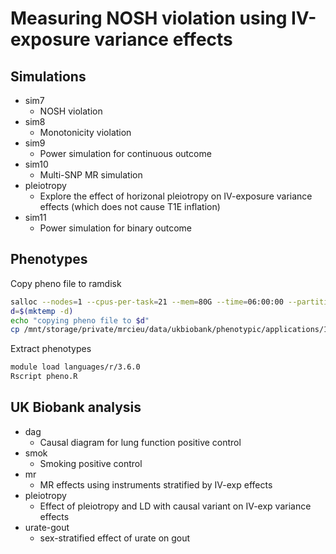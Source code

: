 # Measuring NOSH violation using IV-exposure variance effects

## Simulations

- sim7
    - NOSH violation
- sim8
    - Monotonicity violation
- sim9 
    - Power simulation for continuous outcome
- sim10
    - Multi-SNP MR simulation
- pleiotropy
    - Explore the effect of horizonal pleiotropy on IV-exposure variance effects (which does not cause T1E inflation)
- sim11
    - Power simulation for binary outcome

## Phenotypes

Copy pheno file to ramdisk

```sh
salloc --nodes=1 --cpus-per-task=21 --mem=80G --time=06:00:00 --partition=mrcieu
d=$(mktemp -d)
echo "copying pheno file to $d"
cp /mnt/storage/private/mrcieu/data/ukbiobank/phenotypic/applications/15825/2019-05-02/data/data.33352.csv "$d"/
```

Extract phenotypes

```sh
module load languages/r/3.6.0
Rscript pheno.R
```

## UK Biobank analysis

- dag
    - Causal diagram for lung function positive control
- smok
    - Smoking positive control
- mr
    - MR effects using instruments stratified by IV-exp effects
- pleiotropy
    - Effect of pleiotropy and LD with causal variant on IV-exp variance effects
- urate-gout
    - sex-stratified effect of urate on gout